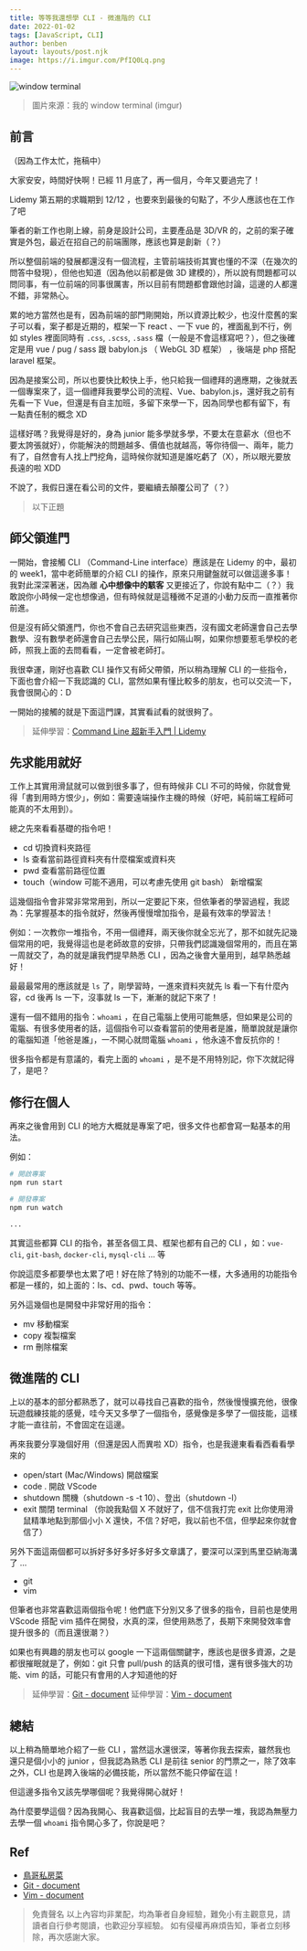 ```yaml
---
title: 等等我還想學 CLI - 微進階的 CLI
date: 2022-01-02
tags: [JavaScript, CLI]
author: benben
layout: layouts/post.njk
image: https://i.imgur.com/PfIQ0Lq.png
---
```


<!-- summary -->
<!-- 師父領進門，修行在個人，你的 CLI 是否還有在修行？ -->
<!-- summary -->

![window terminal](https://i.imgur.com/PfIQ0Lq.png)

> 圖片來源：我的 window terminal (imgur)

## 前言

（因為工作太忙，拖稿中）

大家安安，時間好快啊！已經 11 月底了，再一個月，今年又要過完了！

Lidemy 第五期的求職期到 12/12 ，也要來到最後的句點了，不少人應該也在工作了吧

筆者的新工作也剛上線，前身是設計公司，主要產品是 3D/VR 的，之前的案子確實是外包，最近在招自己的前端團隊，應該也算是創新（？）

所以整個前端的發展都還沒有一個流程，主管前端技術其實也懂的不深（在幾次的問答中發現），但他也知道（因為他以前都是做 3D 建模的），所以說有問題都可以問同事，有一位前端的同事很厲害，所以目前有問題都會跟他討論，這邊的人都還不錯，非常熱心。

累的地方當然也是有，因為前端的部門剛開始，所以資源比較少，也沒什麼舊的案子可以看，案子都是近期的，框架一下 react 、一下 vue 的，裡面亂到不行，例如 styles 裡面同時有 `.css`, `.scss`, `.sass` 檔（一般是不會這樣寫吧？），但之後確定是用 vue / pug / sass 跟 babylon.js （ WebGL 3D 框架） ，後端是 php 搭配 laravel 框架。

因為是接案公司，所以也要快比較快上手，他只給我一個禮拜的適應期，之後就丟一個專案來了，這一個禮拜我要學公司的流程、Vue、babylon.js，還好我之前有先看一下 Vue，但還是有自主加班，多留下來學一下，因為同學也都有留下，有一點責任制的概念 XD

這樣好嗎？我覺得是好的，身為 junior 能多學就多學，不要太在意薪水（但也不要太誇張就好），你能解決的問題越多、價值也就越高，等你待個一、兩年，能力有了，自然會有人找上門挖角，這時候你就知道是誰吃虧了（X），所以眼光要放長遠的啦 XDD

不說了，我假日還在看公司的文件，要繼續去顛覆公司了（？）

> 以下正題

## 師父領進門

一開始，會接觸 CLI （Command-Line interface）應該是在 Lidemy 的中，最初的 week1，當中老師簡單的介紹 CLI 的操作，原來只用鍵盤就可以做這邊多事！我對此深深著迷，因為離 **心中想像中的駭客** 又更接近了，你說有點中二（？）我敢說你小時候一定也想像過，但有時候就是這種微不足道的小動力反而一直推著你前進。

但是沒有師父領進門，你也不會自己去研究這些東西，沒有國文老師還會自己去學數學、沒有數學老師還會自己去學公民，隔行如隔山啊，如果你想要惹毛學校的老師，照我上面的去問看看，一定會被老師打。

我很幸運，剛好也喜歡 CLI 操作又有師父帶領，所以稍為理解 CLI 的一些指令，下面也會介紹一下我認識的 CLI，當然如果有懂比較多的朋友，也可以交流一下，我會很開心的：D

一開始的接觸的就是下面這門課，其實看試看的就很夠了。

> 延伸學習：[Command Line 超新手入門 | Lidemy](https://www.lidemy.com/p/cmd101-command-line)

## 先求能用就好

工作上其實用滑鼠就可以做到很多事了，但有時候非 CLI 不可的時候，你就會覺得「書到用時方恨少」，例如：需要遠端操作主機的時候（好吧，純前端工程師可能真的不太用到）。

總之先來看看基礎的指令吧！

- cd
  切換資料夾路徑
- ls
  查看當前路徑資料夾有什麼檔案或資料夾
- pwd
  查看當前路徑位置
- touch（window 可能不適用，可以考慮先使用 git bash）
  新增檔案

這幾個指令會非常非常常用到，所以一定要記下來，但依筆者的學習過程，我認為：先掌握基本的指令就好，然後再慢慢增加指令，是最有效率的學習法！

例如：一次教你一堆指令，不用一個禮拜，兩天後你就全忘光了，那不如就先記幾個常用的吧，我覺得這也是老師故意的安排，只帶我們認識幾個常用的，而且在第一周就交了，為的就是讓我們提早熱悉 CLI ，因為之後會大量用到，越早熱悉越好！

最最最常用的應該就是 `ls` 了，剛學習時，一進來資料夾就先 ls 看一下有什麼內容，cd 後再 ls 一下，沒事就 ls 一下，漸漸的就記下來了！

還有一個不錯用的指令：`whoami` ，在自己電腦上使用可能無感，但如果是公司的電腦、有很多使用者的話，這個指令可以查看當前的使用者是誰，簡單說就是讓你的電腦知道「他爸是誰」，一不開心就問電腦 `whoami` ，他永遠不會反抗你的！

很多指令都是有意議的，看完上面的 `whoami` ，是不是不用特別記，你下次就記得了，是吧？

## 修行在個人

再來之後會用到 CLI 的地方大概就是專案了吧，很多文件也都會寫一點基本的用法。

例如：

```bash
# 開啟專案
npm run start

# 開發專案
npm run watch

...
```

其實這些都算 CLI 的指令，甚至各個工具、框架也都有自己的 CLI ，如：`vue-cli`, `git-bash`, `docker-cli`, `mysql-cli` ... 等

你說這麼多都要學也太累了吧！好在除了特別的功能不一樣，大多通用的功能指令都是一樣的，如上面的：ls、cd、pwd、touch 等等。

另外這幾個也是開發中非常好用的指令：

- mv
  移動檔案
- copy
  複製檔案
- rm
  刪除檔案

## 微進階的 CLI

上以的基本的部分都熟悉了，就可以尋找自己喜歡的指令，然後慢慢擴充他，很像玩遊戲練技能的感覺，哇今天又多學了一個指令，感覺像是多學了一個技能，這樣才能一直往前，不會固定在這邊。

再來我要分享幾個好用（但還是因人而異啦 XD）指令，也是我邊東看看西看看學來的

- open/start (Mac/Windows)
  開啟檔案
- code .
  開啟 VScode
- shutdown
  關機（shutdown -s -t 10）、登出（shutdown -l）
- exit
  關閉 terminal （你說我點個 X 不就好了，信不信我打完 exit 比你使用滑鼠精準地點到那個小小 X 還快，不信？好吧，我以前也不信，但學起來你就會信了）

另外下面這兩個都可以拆好多好多好多好多文章講了，要深可以深到馬里亞納海溝了 ...

- git
- vim

但筆者也非常喜歡這兩個指令呢！他們底下分別又多了很多的指令，目前也是使用 VScode 搭配 vim 插件在開發，水真的深，但使用熟悉了，長期下來開發效率會提升很多的（而且還很潮？）

如果也有興趣的朋友也可以 google 一下這兩個關鍵字，應該也是很多資源，之是都很摧眠就是了，例如：git 只會 pull/push 的話真的很可惜，還有很多強大的功能、vim 的話，可能只有會用的人才知道他的好

> 延伸學習：[Git - document](https://git-scm.com/doc)
> 延伸學習：[Vim - document](https://www.vim.org/docs.php)

## 總結

以上稍為簡單地介紹了一些 CLI ，當然這水還很深，等著你我去探索，雖然我也還只是個小小的 junior ，但我認為熟悉 CLI 是前往 senior 的門票之一，除了效率之外，CLI 也是跨入後端的必備技能，所以當然不能只停留在這！

但這邊多指令又該先學哪個呢？我覺得開心就好！

為什麼要學這個？因為我開心、我喜歡這個，比起盲目的去學一堆，我認為無壓力去學一個 `whoami` 指令開心多了，你說是吧？

## Ref

- [鳥哥私房菜](http://linux.vbird.org/)
- [Git - document](https://git-scm.com/doc)
- [Vim - document](https://www.vim.org/docs.php)

> 免責聲名
以上內容均非業配，均為筆者自身經驗，難免小有主觀意見，請讀者自行參考閱讀，也歡迎分享經驗。
如有侵權再麻煩告知，筆者立刻移除，再次感謝大家。
